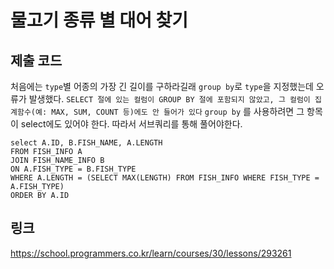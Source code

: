 # 물고기 종류 별 대어 찾기

## 제출 코드
처음에는 `type`별 어종의 가장 긴 길이를 구하라길래 `group by`로 `type`을 지정했는데 오류가 발생했다.
`SELECT 절에 있는 컬럼이 GROUP BY 절에 포함되지 않았고,
그 컬럼이 집계함수(예: MAX, SUM, COUNT 등)에도 안 들어가 있다`
`group by` 를 사용하려면 그 항목이 select에도 있어야 한다. 따라서 서브쿼리를 통해 풀어야한다.

```mysql
select A.ID, B.FISH_NAME, A.LENGTH
FROM FISH_INFO A
JOIN FISH_NAME_INFO B
ON A.FISH_TYPE = B.FISH_TYPE
WHERE A.LENGTH = (SELECT MAX(LENGTH) FROM FISH_INFO WHERE FISH_TYPE = A.FISH_TYPE)
ORDER BY A.ID
```

## 링크
https://school.programmers.co.kr/learn/courses/30/lessons/293261
